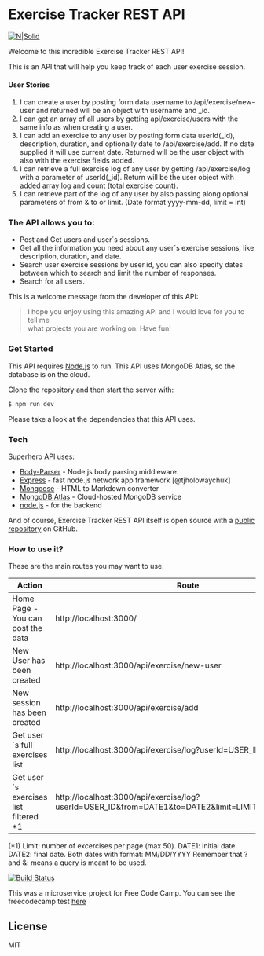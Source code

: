 # Exercise Tracker REST API

[![N|Solid](https://images.pexels.com/photos/416778/pexels-photo-416778.jpeg?auto=compress&cs=tinysrgb&dpr=2&h=750&w=1260)](https://your-fitness-tracker.glitch.me/)

Welcome to this incredible Exercise Tracker REST API!

This is an API that will help you keep track of each user exercise session.

#### User Stories

1. I can create a user by posting form data username to /api/exercise/new-user and returned will be an object with username and _id.
2. I can get an array of all users by getting api/exercise/users with the same info as when creating a user.
3. I can add an exercise to any user by posting form data userId(_id), description, duration, and optionally date to /api/exercise/add. If no date supplied it will use current date. Returned will be the user object with also with the exercise fields added.
4. I can retrieve a full exercise log of any user by getting /api/exercise/log with a parameter of userId(_id). Return will be the user object with added array log and count (total exercise count).
5. I can retrieve part of the log of any user by also passing along optional parameters of from & to or limit. (Date format yyyy-mm-dd, limit = int)

### The API allows you to:

  - Post and Get users and user´s sessions.
  - Get all the information you need about any user´s exercise sessions, like description, duration, and date.
  - Search user exercise sessions by user id, you can also specify dates between which to search and limit the number of responses.
  - Search for all users.
  
  This is a welcome message from the developer of this API:

> I hope you enjoy using this amazing API 
> and I would love for you to tell me  
> what projects you are working on.
> Have fun!

### Get Started

This API requires [Node.js](https://nodejs.org/) to run.
This API uses MongoDB Atlas, so the database is on the cloud.

Clone the repository and then start the server with:

```sh
$ npm run dev
```

Please take a look at the dependencies that this API uses.

### Tech

Superhero API uses:

* [Body-Parser](https://www.npmjs.com/package/body-parser) - Node.js body parsing middleware.
* [Express](https://expressjs.com/es/) - fast node.js network app framework [@tjholowaychuk]
* [Mongoose](https://mongoosejs.com/docs/index.html) - HTML to Markdown converter
* [MongoDB Atlas](https://www.mongodb.com/cloud/atlas/lp/try2?utm_source=google&utm_campaign=gs_americas_argentina_search_brand_atlas_desktop&utm_term=atlas%20mongodb&utm_medium=cpc_paid_search&utm_ad=e&utm_ad_campaign_id=6498554093&gclid=Cj0KCQiA48j9BRC-ARIsAMQu3WTEWnXofFAEvEqDDqkhq7va6Zl8MnTTfX4fd6OFK0bzSrUI_hI5SjUaAiZtEALw_wcB) - Cloud-hosted MongoDB service
* [node.js](https://nodejs.org/es/docs/) - for the backend

And of course, Exercise Tracker REST API itself is open source with a [public repository](https://github.com/arganarazalvaro/Excercise-Tracker) on GitHub.


### How to use it?

These are the main routes you may want to use.


| Action | Route |
| ------ | ------ |
| Home Page - You can post the data| http://localhost:3000/ |
| New User has been created | http://localhost:3000/api/exercise/new-user |
| New session has been created | http://localhost:3000/api/exercise/add |
| Get user´s full exercises list| http://localhost:3000/api/exercise/log?userId=USER_ID |
| Get user´s exercises list filtered *1| http://localhost:3000/api/exercise/log?userId=USER_ID&from=DATE1&to=DATE2&limit=LIMIT_OF_RESPONSES |

(*1) Limit: number of excercises per page (max 50). DATE1: initial date. DATE2: final date. Both dates with format: MM/DD/YYYY
Remember that ? and &: means a query is meant to be used.

[![Build Status](https://avatars-03.gitter.im/group/iv/6/57542cf4c43b8c6019778297)](https://www.freecodecamp.org/) 

This was a microservice project for Free Code Camp.  You can see the freecodecamp test [here](https://www.freecodecamp.org/learn/apis-and-microservices/apis-and-microservices-projects/exercise-tracker)

License
----

MIT
